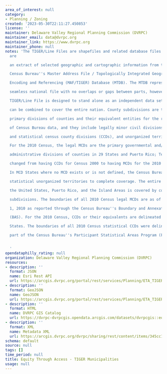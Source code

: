 ```yaml
---
area_of_interest: null
category:
- Planning / Zoning
created: '2023-05-30T22:11:27.450853'
license: ''
maintainer: Delaware Valley Regional Planning Commission (DVRPC)
maintainer_email: data@dvrpc.org
maintainer_link: https://www.dvrpc.org
maintainer_phone: null
notes: 'The TIGER/Line Files are shapefiles and related database files (.dbf) that
  are

  an extract of selected geographic and cartographic information from the U.S.

  Census Bureau''s Master Address File / Topologically Integrated Geographic

  Encoding and Referencing (MAF/TIGER) Database (MTDB). The MTDB represents a

  seamless national file with no overlaps or gaps between parts, however, each

  TIGER/Line File is designed to stand alone as an independent data set, or they

  can be combined to cover the entire nation. County subdivisions are the

  primary divisions of counties and their equivalent entities for the reporting

  of Census Bureau data, and they include legally minor civil divisions (MCDs)

  and statistical census county divisions (CCDs), and unorganized territories.

  For the 2010 Census, the legal MCDs are the primary governmental and/or

  administrative divisions of counties in 29 States and Puerto Rico; Tennessee

  changed from having CCDs for Census 2000 to having MCDs for the 2010 Census.

  In MCD States where no MCD exists or is not defined, the Census Bureau creates

  statistical unorganized territories to complete coverage. The entire area of

  the United States, Puerto Rico, and the Island Areas is covered by county

  subdivisions. The boundaries of all 2010 Census legal MCDs are as of January

  1, 2010 as reported through the Census Bureau''s Boundary and Annexation Survey

  (BAS). For the 2010 Census, CCDs or their equivalents are delineated in 21

  States. The boundaries of all 2010 Census statistical CCDs were delineated as

  part of the Census Bureau''s Participant Statistical Areas Program (PSAP).


  '
opendataphilly_rating: null
organization: Delaware Valley Regional Planning Commission (DVRPC)
resources:
- description: ''
  format: JSON
  name: Esri Rest API
  url: https://arcgis.dvrpc.org/portal/rest/services/Planning/ETA_TIGER_Municipalities/FeatureServer/0
- description: ''
  format: GeoJSON
  name: GeoJSON
  url: https://arcgis.dvrpc.org/portal/rest/services/Planning/ETA_TIGER_Municipalities/FeatureServer/0/query?where=1=1&outsr=4326&outfields=*&f=geojson
- description: ''
  format: HTML
  name: DVRPC GIS Catalog
  url: https://dvrpc-dvrpcgis.opendata.arcgis.com/datasets/dvrpcgis::equity-through-access-tiger-municipalities
- description: ''
  format: XML
  name: Metadata XML
  url: https://arcgis.dvrpc.org/dvrpc/sharing/rest/content/items/345cc111168b4370a0b73d9ead9e84fc/info/metadata/metadata.xml?format=default
schema: default
source: null
tags: []
time_period: null
title: Equity Through Access - TIGER Municipalities
usage: null
---
```

